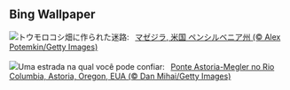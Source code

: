## Bing Wallpaper
![](https://www.bing.com/th?id=OHR.PoconosMaze_JA-JP2722442659_UHD.jpg&w=1000)トウモロコシ畑に作られた迷路:&nbsp;&ensp;[マゼジラ, 米国 ペンシルベニア州 (© Alex Potemkin/Getty Images)](https://www.bing.com/th?id=OHR.PoconosMaze_JA-JP2722442659_UHD.jpg)
<br><br/>
![](https://www.bing.com/th?id=OHR.AstoriaBridge_PT-BR7535453124_UHD.jpg&w=1000)Uma estrada na qual você pode confiar:&nbsp;&ensp;[Ponte Astoria-Megler no Rio Columbia, Astoria, Oregon, EUA (© Dan Mihai/Getty Images)](https://www.bing.com/th?id=OHR.AstoriaBridge_PT-BR7535453124_UHD.jpg)
<br><br/>
